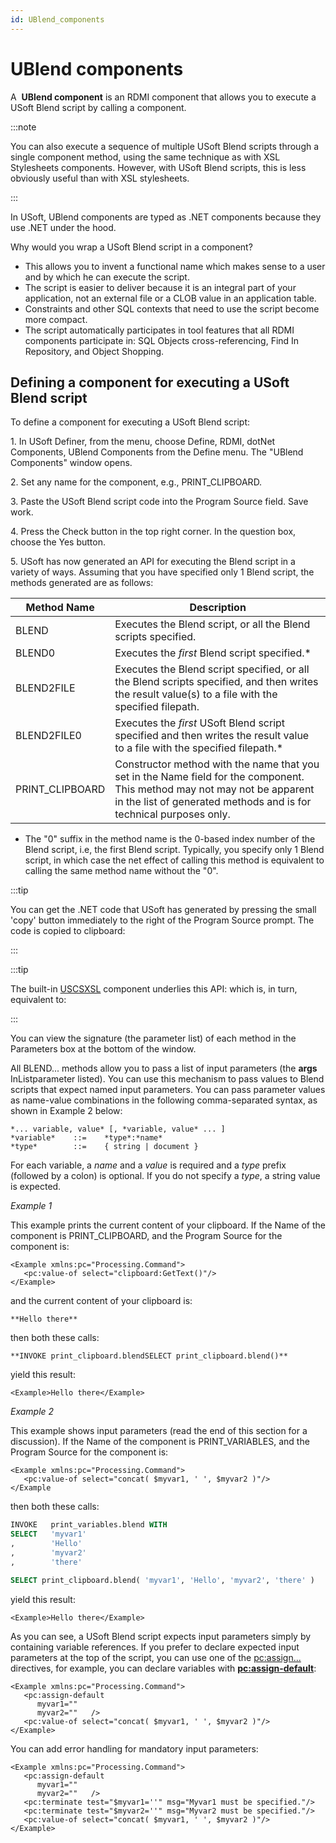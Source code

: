 ```yaml
---
id: UBlend_components
---
```


# UBlend components

A  **UBlend component** is an RDMI component that allows you to execute a USoft Blend script by calling a component.


:::note

You can also execute a sequence of multiple USoft Blend scripts through a single component method, using the same technique as with XSL Stylesheets components. However, with USoft Blend scripts, this is less obviously useful than with XSL stylesheets.

:::

In USoft, UBlend components are typed as .NET components because they use .NET under the hood.

Why would you wrap a USoft Blend script in a component?

- This allows you to invent a functional name which makes sense to a user and by which he can execute the script.
- The script is easier to deliver because it is an integral part of your application, not an external file or a CLOB value in an application table.
- Constraints and other SQL contexts that need to use the script become more compact.
- The script automatically participates in tool features that all RDMI components participate in: SQL Objects cross-referencing, Find In Repository, and Object Shopping.

## Defining a component for executing a USoft Blend script

To define a component for executing a USoft Blend script:

1. In USoft Definer, from the menu, choose Define, RDMI, dotNet Components, UBlend Components from the Define menu. The "UBlend Components" window opens.

2. Set any name for the component, e.g., PRINT_CLIPBOARD.

3. Paste the USoft Blend script code into the Program Source field. Save work.

4. Press the Check button in the top right corner. In the question box, choose the Yes button.

5. USoft has now generated an API for executing the Blend script in a variety of ways. Assuming that you have specified only 1 Blend script, the methods generated are as follows:

|**Method Name**|**Description**|
|--------|--------|
|BLEND   |Executes the Blend script, or all the Blend scripts specified.|
|BLEND0  |Executes the *first* Blend script specified.*|
|BLEND2FILE|Executes the Blend script specified, or all the Blend scripts specified, and then writes the result value(s) to a file with the specified filepath.|
|BLEND2FILE0|Executes the *first* USoft Blend script specified and then writes the result value to a file with the specified filepath.*|
|PRINT_CLIPBOARD|Constructor method with the name that you set in the Name field for the component. This method may not may not be apparent in the list of generated methods and is for technical purposes only.|



* The "0" suffix in the method name is the 0-based index number of the Blend script, i.e, the first Blend script. Typically, you specify only 1 Blend script, in which case the net effect of calling this method is equivalent to calling the same method name without the "0".


:::tip

You can get the .NET code that USoft has generated by pressing the small 'copy' button immediately to the right of the Program Source prompt. The code is copied to clipboard:

:::


:::tip

The built-in [USCSXSL](/docs/Extensions/USCSXSL_internal_component) component underlies this API:
which is, in turn, equivalent to:

:::

You can view the signature (the parameter list) of each method in the Parameters box at the bottom of the window.

All BLEND... methods allow you to pass a list of input parameters (the **args** InListparameter listed). You can use this mechanism to pass values to Blend scripts that expect named input parameters. You can pass parameter values as name-value combinations in the following comma-separated syntax, as shown in Example 2 below:

```
*... variable, value* [, *variable, value* ... ]
*variable*    ::=    *type*:*name*
*type*        ::=    { string | document }
```

For each variable, a *name* and a *value* is required and a *type* prefix (followed by a colon) is optional. If you do not specify a *type*, a string value is expected.

*Example 1*

This example prints the current content of your clipboard. If the Name of the component is PRINT_CLIPBOARD, and the Program Source for the component is:

```language-xml
<Example xmlns:pc="Processing.Command">
   <pc:value-of select="clipboard:GetText()"/>
</Example>
```

and the current content of your clipboard is:

```
**Hello there**
```

then both these calls:

```
**INVOKE print_clipboard.blendSELECT print_clipboard.blend()**
```

yield this result:

```language-xml
<Example>Hello there</Example>
```

*Example 2*

This example shows input parameters (read the end of this section for a discussion). If the Name of the component is PRINT_VARIABLES, and the Program Source for the component is:

```language-xml
<Example xmlns:pc="Processing.Command">
   <pc:value-of select="concat( $myvar1, ' ', $myvar2 )"/>
</Example
```

then both these calls:

```sql
INVOKE   print_variables.blend WITH
SELECT   'myvar1'
,        'Hello'
,        'myvar2'
,        'there'
```

```sql
SELECT print_clipboard.blend( 'myvar1', 'Hello', 'myvar2', 'there' )
```

yield this result:

```language-xml
<Example>Hello there</Example>
```

As you can see, a USoft Blend script expects input parameters simply by containing variable references. If you prefer to declare expected input parameters at the top of the script, you can use one of the <pc:assign...> directives, for example, you can declare variables with **<pc:assign-default>**: 

```language-xml
<Example xmlns:pc="Processing.Command">
   <pc:assign-default
      myvar1=""
      myvar2=""   />
   <pc:value-of select="concat( $myvar1, ' ', $myvar2 )"/>
</Example>
```

You can add error handling for mandatory input parameters:

```language-xml
<Example xmlns:pc="Processing.Command">
   <pc:assign-default
      myvar1=""
      myvar2=""   />
   <pc:terminate test="$myvar1=''" msg="Myvar1 must be specified."/>
   <pc:terminate test="$myvar2=''" msg="Myvar2 must be specified."/>
   <pc:value-of select="concat( $myvar1, ' ', $myvar2 )"/>
</Example>
```

 